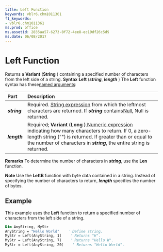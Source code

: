 ```yaml
---
title: Left Function
keywords: vblr6.chm1011361
f1_keywords:
- vblr6.chm1011361
ms.prod: office
ms.assetid: 2835aa57-6273-8f72-4ee8-ec19df26c5d9
ms.date: 06/08/2017
---
```



# Left Function



Returns a  **Variant** (**String** ) containing a specified number of characters from the left side of a string.
 **Syntax**
 **Left** (**_string_**, **_length_** )
The  **Left** function syntax has these[named arguments](vbe-glossary.md):


|**Part**|**Description**|
|:-----|:-----|
|**_string_**|Required. [String expression](vbe-glossary.md) from which the leftmost characters are returned. If **_string_** contains[Null](vbe-glossary.md), Null is returned.|
|**_length_**|Required;  **Variant** (**Long** ).[Numeric expression](vbe-glossary.md) indicating how many characters to return. If 0, a zero-length string ("") is returned. If greater than or equal to the number of characters in **_string_**, the entire string is returned.|

 **Remarks**
To determine the number of characters in  **_string_**, use the **Len** function.

 **Note**  Use the  **LeftB** function with byte data contained in a string. Instead of specifying the number of characters to return, **_length_** specifies the number of bytes.


## Example

This example uses the  **Left** function to return a specified number of characters from the left side of a string.


```vb
Dim AnyString, MyStr
AnyString = "Hello World"    ' Define string.
MyStr = Left(AnyString, 1)    ' Returns "H".
MyStr = Left(AnyString, 7)    ' Returns "Hello W".
MyStr = Left(AnyString, 20)    ' Returns "Hello World".


```


